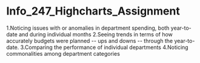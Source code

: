 Info_247_Highcharts_Assignment
==============================
1.Noticing issues with or anomalies in department spending, both year-to-date and during individual months
2.Seeing trends in terms of how accurately budgets were planned -- ups and downs -- through the year-to-date.
3.Comparing the performance of individual departments
4.Noticing commonalities among department categories
